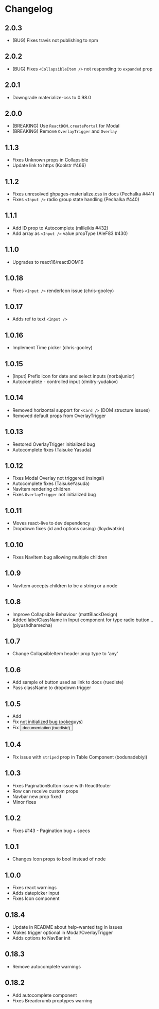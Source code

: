# Changelog

## 2.0.3

- (BUG) Fixes travis not publishing to npm

## 2.0.2

- (BUG) Fixes `<CollapsibleItem />` not responding to `expanded` prop

## 2.0.1

- Downgrade materialize-css to 0.98.0

## 2.0.0

- (BREAKING) Use `ReactDOM.createPortal` for Modal
- (BREAKING) Remove `OverlayTrigger` and `Overlay`

## 1.1.3

- Fixes Unknown props in Collapsible
- Update link to https (Koolstr #466)

## 1.1.2

- Fixes unresolved ghpages-materialize.css in docs (Pechalka #441)
- Fixes `<Input />` radio group state handling (Pechalka #440)

## 1.1.1

- Add ID prop to Autocomplete (mlileikis #432)
- Add array as `<Input />` value propType (AleF83 #430)

## 1.1.0

- Upgrades to react16/reactDOM16

## 1.0.18

- Fixes `<Input />` renderIcon issue (chris-gooley)

## 1.0.17

- Adds ref to text `<Input />`

## 1.0.16

- Implement Time picker (chris-gooley)

## 1.0.15

- [Input] Prefix icon for date and select inputs (norbajunior)
- Autocomplete - controlled input (dmitry-yudakov)

## 1.0.14

- Removed horizontal support for `<Card />` (DOM structure issues)
- Removed default props from OverlayTrigger

## 1.0.13

- Restored OverlayTrigger initialized bug
- Autocomplete fixes (Taisuke Yasuda)

## 1.0.12

- Fixes Modal Overlay not triggered (nsingal)
- Autocomplete fixes (TaisukeYasuda)
- NavItem rendering children
- Fixes `OverlayTrigger` not initialized bug

## 1.0.11

- Moves react-live to dev dependency
- Dropdown fixes (id and options casing) (lloydwatkin)

## 1.0.10

- Fixes NavItem bug allowing multiple children

## 1.0.9

- NavItem accepts children to be a string or a node

## 1.0.8

- Improve Collapsible Behaviour (mattBlackDesign)
- Added labelClassName in Input component for type radio button... (piyushdhamecha)

## 1.0.7

- Change CollapsibleItem header prop type to 'any'

## 1.0.6

- Add sample of button used as link to docs (ruediste)
- Pass className to dropdown trigger

## 1.0.5

- Add <Carousel />
- Fix <MediaBox /> not initialized bug (pokeguys)
- Fix <Button /> documentation (ruediste)

## 1.0.4

- Fix issue with `striped` prop in Table Component (bodunadebiyi)

## 1.0.3

- Fixes PaginationButton issue with ReactRouter
- Row can receive custom props
- Navbar new prop fixed
- Minor fixes

## 1.0.2

- Fixes #143 - Pagination bug + specs

## 1.0.1

- Changes Icon props to bool instead of node

## 1.0.0

- Fixes react warnings
- Adds datepicker input
- Fixes Icon component

## 0.18.4

- Update in README about help-wanted tag in issues
- Makes trigger optional in Modal/OverlayTrigger
- Adds options to NavBar init

## 0.18.3

- Remove autocomplete warnings

## 0.18.2

- Add autocomplete component
- Fixes Breadcrumb proptypes warning
